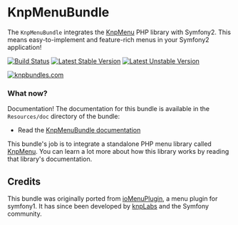 KnpMenuBundle
=============
The `KnpMenuBundle` integrates the [KnpMenu](https://github.com/KnpLabs/KnpMenu)
PHP library with Symfony2. This means easy-to-implement and feature-rich menus
in your Symfony2 application!

[![Build Status](https://secure.travis-ci.org/KnpLabs/KnpMenuBundle.png)](http://travis-ci.org/KnpLabs/KnpMenuBundle)
[![Latest Stable Version](https://poser.pugx.org/knplabs/knp-menu-bundle/v/stable.png)](https://packagist.org/packages/knplabs/knp-menu-bundle)
[![Latest Unstable Version](https://poser.pugx.org/knplabs/knp-menu-bundle/v/unstable.png)](https://packagist.org/packages/knplabs/knp-menu-bundle)

[![knpbundles.com](http://knpbundles.com/KnpLabs/KnpMenuBundle/badge-short)](http://knpbundles.com/KnpLabs/KnpMenuBundle)

### What now?

Documentation! The documentation for this bundle is available in the `Resources/doc`
directory of the bundle:

* Read the [KnpMenuBundle documentation](https://github.com/KnpLabs/KnpMenuBundle/blob/master/Resources/doc/index.md)

This bundle's job is to integrate a standalone PHP menu library called [KnpMenu](https://github.com/KnpLabs/KnpMenu).
You can learn a lot more about how this library works by reading that library's
documentation.

## Credits

This bundle was originally ported from [ioMenuPlugin](http://github.com/weaverryan/ioMenuPlugin),
a menu plugin for symfony1. It has since been developed by [knpLabs](http://www.knplabs.com) and
the Symfony community.
